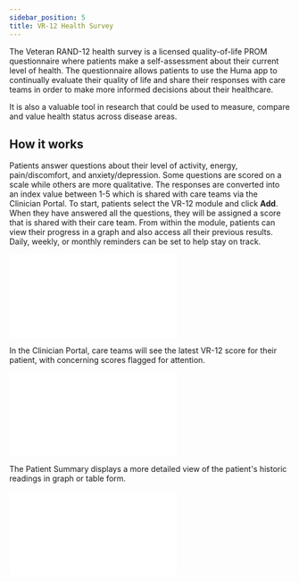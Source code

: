 ```yaml
---
sidebar_position: 5
title: VR-12 Health Survey
---
```

The Veteran RAND-12 health survey is a licensed quality-of-life PROM questionnaire where patients make a self-assessment about their current level of health. The questionnaire allows patients to use the Huma app to continually evaluate their quality of life and share their responses with care teams in order to make more informed decisions about their healthcare.

It is also a valuable tool in research that could be used to measure, compare and value health status across disease areas.

## How it works

Patients answer questions about their level of activity, energy, pain/discomfort, and anxiety/depression. Some questions are scored on a scale while others are more qualitative. The responses are converted into an index value between 1-5 which is shared with care teams via the Clinician Portal.
To start, patients select the VR-12 module and click **Add**. When they have answered all the questions, they will be assigned a score that is shared with their care team. From within the module, patients can view their progress in a graph and also access all their previous results. Daily, weekly, or monthly reminders can be set to help stay on track.

![VR-12 Health Survey](./VR1201.md)

In the Clinician Portal, care teams will see the latest VR-12 score for their patient, with concerning scores flagged for attention.

![VR-12 Health Survey](./VR1202.md)

The Patient Summary displays a more detailed view of the patient's historic readings in graph or table form.

![VR-12 Health Survey](./VR1203.md)
